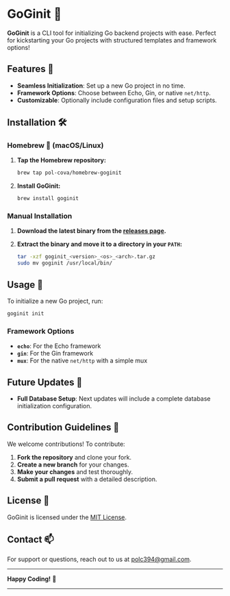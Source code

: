 # GoGinit 🚀

**GoGinit** is a CLI tool for initializing Go backend projects with ease. Perfect for kickstarting your Go projects with structured templates and framework options!

## Features 🌟

- **Seamless Initialization**: Set up a new Go project in no time.
- **Framework Options**: Choose between Echo, Gin, or native `net/http`.
- **Customizable**: Optionally include configuration files and setup scripts.

## Installation 🛠️

### Homebrew 🍺 (macOS/Linux)

1. **Tap the Homebrew repository:**

   ```sh
   brew tap pol-cova/homebrew-goginit
   ```

2. **Install GoGinit:**

   ```sh
   brew install goginit
   ```

### Manual Installation

1. **Download the latest binary from the [releases page](https://github.com/pol-cova/GoGinit/releases).**
2. **Extract the binary and move it to a directory in your `PATH`:**

   ```sh
   tar -xzf goginit_<version>_<os>_<arch>.tar.gz
   sudo mv goginit /usr/local/bin/
   ```

## Usage 🎉

To initialize a new Go project, run:

```sh
goginit init
```

### Framework Options

- **`echo`**: For the Echo framework
- **`gin`**: For the Gin framework
- **`mux`**: For the native `net/http` with a simple mux

## Future Updates 🔮

- **Full Database Setup**: Next updates will include a complete database initialization configuration.

## Contribution Guidelines 🤝

We welcome contributions! To contribute:

1. **Fork the repository** and clone your fork.
2. **Create a new branch** for your changes.
3. **Make your changes** and test thoroughly.
4. **Submit a pull request** with a detailed description.

## License 📄

GoGinit is licensed under the [MIT License](LICENSE).

## Contact 📫

For support or questions, reach out to us at [polc394@gmail.com](mailto:polc394@gmail.com).

---

**Happy Coding!** 🎉

---